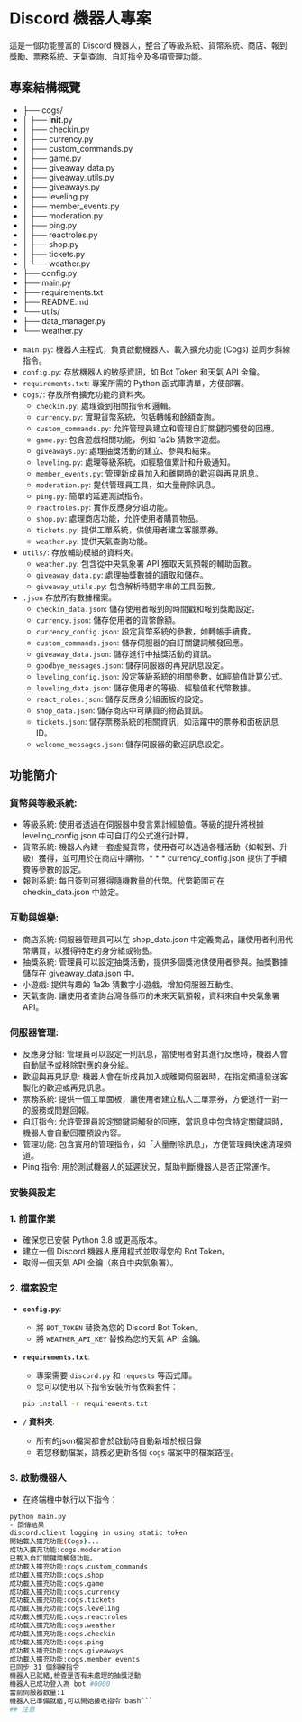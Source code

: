 # Discord 機器人專案

這是一個功能豐富的 Discord 機器人，整合了等級系統、貨幣系統、商店、報到獎勵、票務系統、天氣查詢、自訂指令及多項管理功能。

## 專案結構概覽
* ├── cogs/
* │   ├── __init__.py
* │   ├── checkin.py
* │   ├── currency.py
* │   ├── custom_commands.py
* │   ├── game.py
* │   ├── giveaway_data.py
* │   ├── giveaway_utils.py
* │   ├── giveaways.py
* │   ├── leveling.py
* │   ├── member_events.py
* │   ├── moderation.py
* │   ├── ping.py
* │   ├── reactroles.py
* │   ├── shop.py
* │   ├── tickets.py
* │   └── weather.py
* ├── config.py
* ├── main.py
* ├── requirements.txt
* ├── README.md
* └── utils/
*   ├── data_manager.py
*   └── weather.py
- `main.py`: 機器人主程式，負責啟動機器人、載入擴充功能 (Cogs) 並同步斜線指令。
- `config.py`: 存放機器人的敏感資訊，如 Bot Token 和天氣 API 金鑰。
- `requirements.txt`: 專案所需的 Python 函式庫清單，方便部署。
- `cogs/`: 存放所有擴充功能的資料夾。
  - `checkin.py`: 處理簽到相關指令和邏輯。
  - `currency.py`: 實現貨幣系統，包括轉帳和餘額查詢。
  - `custom_commands.py`: 允許管理員建立和管理自訂關鍵詞觸發的回應。
  - `game.py`: 包含遊戲相關功能，例如 1a2b 猜數字遊戲。
  - `giveaways.py`: 處理抽獎活動的建立、參與和結束。
  - `leveling.py`: 處理等級系統，如經驗值累計和升級通知。
  - `member_events.py`: 管理新成員加入和離開時的歡迎與再見訊息。
  - `moderation.py`: 提供管理員工具，如大量刪除訊息。
  - `ping.py`: 簡單的延遲測試指令。
  - `reactroles.py`: 實作反應身分組功能。
  - `shop.py`: 處理商店功能，允許使用者購買物品。
  - `tickets.py`: 提供工單系統，供使用者建立客服票券。
  - `weather.py`: 提供天氣查詢功能。
- `utils/`: 存放輔助模組的資料夾。
  - `weather.py`: 包含從中央氣象署 API 獲取天氣預報的輔助函數。
  - `giveaway_data.py`: 處理抽獎數據的讀取和儲存。
  - `giveaway_utils.py`: 包含解析時間字串的工具函數。
- `.json` 存放所有數據檔案。
  - `checkin_data.json`: 儲存使用者報到的時間戳和報到獎勵設定。
  - `currency.json`: 儲存使用者的貨幣餘額。
  - `currency_config.json`: 設定貨幣系統的參數，如轉帳手續費。
  - `custom_commands.json`: 儲存伺服器的自訂關鍵詞觸發回應。
  - `giveaway_data.json`: 儲存進行中抽獎活動的資訊。
  - `goodbye_messages.json`: 儲存伺服器的再見訊息設定。
  - `leveling_config.json`: 設定等級系統的相關參數，如經驗值計算公式。
  - `leveling_data.json`: 儲存使用者的等級、經驗值和代幣數據。
  - `react_roles.json`: 儲存反應身分組面板的設定。
  - `shop_data.json`: 儲存商店中可購買的物品資訊。
  - `tickets.json`: 儲存票務系統的相關資訊，如活躍中的票券和面板訊息 ID。
  - `welcome_messages.json`: 儲存伺服器的歡迎訊息設定。
  
## 功能簡介
### 貨幣與等級系統:
 * 等級系統: 使用者透過在伺服器中發言累計經驗值。等級的提升將根據 leveling_config.json 中可自訂的公式進行計算。
 * 貨幣系統: 機器人內建一套虛擬貨幣，使用者可以透過各種活動（如報到、升級）獲得，並可用於在商店中購物。* * * currency_config.json 提供了手續費等參數的設定。
 * 報到系統: 每日簽到可獲得隨機數量的代幣。代幣範圍可在 checkin_data.json 中設定。
### 互動與娛樂:
 * 商店系統: 伺服器管理員可以在 shop_data.json 中定義商品，讓使用者利用代幣購買，以獲得特定的身分組或物品。
 * 抽獎系統: 管理員可以設定抽獎活動，提供多個獎池供使用者參與。抽獎數據儲存在 giveaway_data.json 中。
 * 小遊戲: 提供有趣的 1a2b 猜數字小遊戲，增加伺服器互動性。
 * 天氣查詢: 讓使用者查詢台灣各縣市的未來天氣預報，資料來自中央氣象署 API。
### 伺服器管理:
 * 反應身分組: 管理員可以設定一則訊息，當使用者對其進行反應時，機器人會自動賦予或移除對應的身分組。
 * 歡迎與再見訊息: 機器人會在新成員加入或離開伺服器時，在指定頻道發送客製化的歡迎或再見訊息。
 * 票務系統: 提供一個工單面板，讓使用者建立私人工單票券，方便進行一對一的服務或問題回報。
 * 自訂指令: 允許管理員設定關鍵詞觸發的回應，當訊息中包含特定關鍵詞時，機器人會自動回覆預設內容。
 * 管理功能: 包含實用的管理指令，如「大量刪除訊息」，方便管理員快速清理頻道。
 * Ping 指令: 用於測試機器人的延遲狀況，幫助判斷機器人是否正常運作。
### 安裝與設定

### 1. 前置作業

- 確保您已安裝 Python 3.8 或更高版本。
- 建立一個 Discord 機器人應用程式並取得您的 Bot Token。
- 取得一個天氣 API 金鑰（來自中央氣象署）。

### 2. 檔案設定

- **`config.py`**:
    - 將 `BOT_TOKEN` 替換為您的 Discord Bot Token。
    - 將 `WEATHER_API_KEY` 替換為您的天氣 API 金鑰。

- **`requirements.txt`**:
    - 專案需要 `discord.py` 和 `requests` 等函式庫。
    - 您可以使用以下指令安裝所有依賴套件：

    ```bash
    pip install -r requirements.txt
    ```

- **`/` 資料夾**:
    - 所有的json檔案都會於啟動時自動新增於根目錄
    - 若您移動檔案，請務必更新各個 `cogs` 檔案中的檔案路徑。

### 3. 啟動機器人

- 在終端機中執行以下指令：

```bash
python main.py
- 回傳結果
discord.client logging in using static token
開始載入擴充功能(Cogs)...
成功入擴充功能:cogs.moderation
已載入自訂關鍵詞觸發功能。
成功載入擴充功能:cogs.custom_commands
成功載入擴充功能:cogs.shop
成功載入擴充功能:cogs.game
成功載入擴充功能:cogs.currency
成功載入擴充功能:cogs.tickets
成功載入擴充功能:cogs.leveling
成功載入擴充功能:cogs.reactroles
成功載入擴充功能:cogs.weather
成功載入擴充功能:cogs.checkin
成功載入擴充功能:cogs.ping
成功載入播充功能:cogs.giveaways
成功載入擴充功能:cogs.member events
已同步 31 個斜線指令
機器人已就緒,檢查是否有未處理的抽獎活動 
機器人已成功登入為 bot #0000
當前伺服器数量:1
機器人已準備就緒,可以開始接收指令 bash```
## 注意
